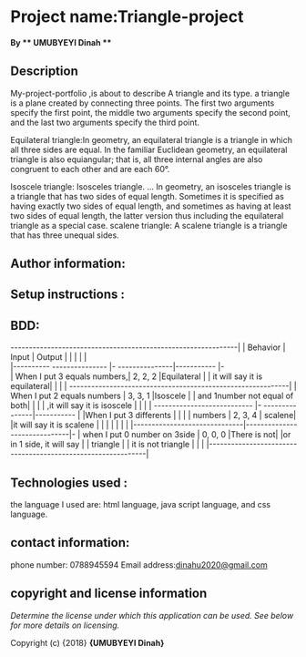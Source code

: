 # Project name:Triangle-project
#### By ** UMUBYEYI Dinah **
## Description 
My-project-portfolio ,is about to describe A triangle and its type. a triangle is a plane created by connecting three points. The first two arguments specify the first point, the middle two arguments specify the second point, and the last two arguments specify the third point.

Equilateral triangle:In geometry, an equilateral triangle is a triangle in which all three sides are equal. In the familiar Euclidean geometry, an equilateral triangle is also equiangular; that is, all three internal angles are also congruent to each other and are each 60°.

Isoscele triangle: Isosceles triangle. ... In geometry, an isosceles triangle is a triangle that has two sides of equal length. Sometimes it is specified as having exactly two sides of equal length, and sometimes as having at least two sides of equal length, the latter version thus including the equilateral triangle as a special case.
scalene triangle: A scalene triangle is a triangle that has three unequal sides.

## Author information:
## Setup instructions : 
## BDD:
--------------------------------------------------------------|
|  Behavior                    |  Input          |  Output    |         |                              |                 |            |  
|----------  ---------------   |- ---------------|----------- |-      
|  When I put 3 equals numbers,|   2, 2, 2       |Equilateral |
| it will say it is equilateral|                 |            |
| ------------------------------------------------------------|         | When I put 2 equals numbers  |   3, 3, 1       |Isoscele    |
| and 1number not equal of both|                 |            |         | ,it will say it is isoscele  |                 |            |
| ---------------------------  |- ---------------|----------- |         |When I put 3 differents       |                 |            |
|  numbers                     |    2, 3, 4      |     scalene|         |it will say it is scalene     |                 |            |         |                              |                 |            |
|------------------------------|------------------------------|-        | when I put 0 number on 3side |     0, 0, 0     |There is not|         |or in 1 side, it will say     |                 |  triangle  |
|    it is not triangle        |                 |            |         |-------------------------------------------------------------|         

## Technologies used :
the language I used are: html language, java script language, and css language.

## contact information:
phone number: 0788945594
Email address:dinahu2020@gmail.com

## copyright and license information
*Determine the license under which this application can be used.  See below for more details on licensing.*

Copyright (c) {2018} **{UMUBYEYI Dinah}**